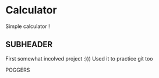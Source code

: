# Calculator

Simple calculator !

## SUBHEADER

First somewhat incolved project :))) Used it to practice git too

POGGERS
